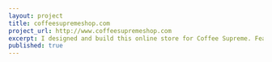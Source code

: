 ```yaml
---
layout: project
title: coffeesupremeshop.com
project_url: http://www.coffeesupremeshop.com
excerpt: I designed and build this online store for Coffee Supreme. Features include a <a href="http://www.coffeesupremeshop.com/collections/coffee" target="_blank">tool</a> to help you select the perfect coffee and a (first of its kind) coffee subscription program.
published: true
---
```


<script type="application/json" class="data">
{
	"noun": "Web Designer",
	"images": [{
		"src": "/assets/img/coffeesupremeshop.com/landscape-3col.jpg",
		"size": "landscape-3col"
	},{
		"src": "/assets/img/coffeesupremeshop.com/landscape-4col.jpg",
		"size": "landscape-4col"
	},{
		"src": "/assets/img/coffeesupremeshop.com/portrait-2col.jpg",
		"size": "portrait-2col"
	},{
		"src": "/assets/img/coffeesupremeshop.com/portrait-3col.jpg",
		"size": "portrait-3col"
	},{
		"src": "/assets/img/coffeesupremeshop.com/square-1col.gif",
		"size": "square-1col"
	},{
		"src": "/assets/img/coffeesupremeshop.com/square-2col.jpg",
		"size": "square-2col"
	},{
		"src": "/assets/img/coffeesupremeshop.com/square-3col.gif",
		"size": "square-3col"
	}]
}
</script>